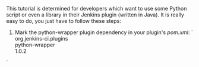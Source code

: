 This tutorial is determined for developers which want to use some Python script or even a library in their Jenkins plugin (written in Java). It is really easy to do, you just have to follow these steps:
1. Mark the python-wrapper plugin dependency in your plugin's _pom.xml_:
`<dependency>  
    <groupId>org.jenkins-ci.plugins</groupId>  
    <artifactId>python-wrapper</artifactId>  
    <version>1.0.2</version>  
</dependency>  
`